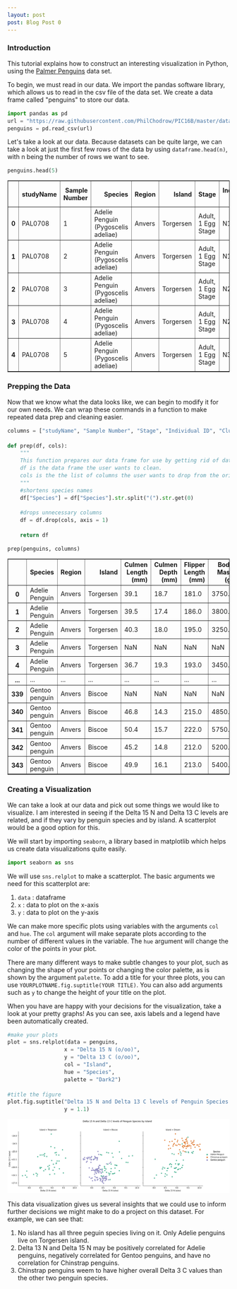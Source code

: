 ```yaml
---
layout: post
post: Blog Post 0
---
```


### Introduction
This tutorial explains how to construct an interesting visualization in Python, using the [Palmer Penguins](https://github.com/allisonhorst/palmerpenguins) data set.

To begin, we must read in our data. We import the pandas software library, which allows us to read in the csv file of the data set. We create a data frame called "penguins" to store our data.


```python
import pandas as pd
url = "https://raw.githubusercontent.com/PhilChodrow/PIC16B/master/datasets/palmer_penguins.csv"
penguins = pd.read_csv(url)
```

Let's take a look at our data. Because datasets can be quite large, we can take a look at just the first few rows of the data by using `dataframe.head(n)`, with n being the number of rows we want to see.


```python
penguins.head(5)
```




<div>
<style scoped>
    .dataframe tbody tr th:only-of-type {
        vertical-align: middle;
    }

    .dataframe tbody tr th {
        vertical-align: top;
    }

    .dataframe thead th {
        text-align: right;
    }
</style>
<table border="1" class="dataframe">
  <thead>
    <tr style="text-align: right;">
      <th></th>
      <th>studyName</th>
      <th>Sample Number</th>
      <th>Species</th>
      <th>Region</th>
      <th>Island</th>
      <th>Stage</th>
      <th>Individual ID</th>
      <th>Clutch Completion</th>
      <th>Date Egg</th>
      <th>Culmen Length (mm)</th>
      <th>Culmen Depth (mm)</th>
      <th>Flipper Length (mm)</th>
      <th>Body Mass (g)</th>
      <th>Sex</th>
      <th>Delta 15 N (o/oo)</th>
      <th>Delta 13 C (o/oo)</th>
      <th>Comments</th>
    </tr>
  </thead>
  <tbody>
    <tr>
      <th>0</th>
      <td>PAL0708</td>
      <td>1</td>
      <td>Adelie Penguin (Pygoscelis adeliae)</td>
      <td>Anvers</td>
      <td>Torgersen</td>
      <td>Adult, 1 Egg Stage</td>
      <td>N1A1</td>
      <td>Yes</td>
      <td>11/11/07</td>
      <td>39.1</td>
      <td>18.7</td>
      <td>181.0</td>
      <td>3750.0</td>
      <td>MALE</td>
      <td>NaN</td>
      <td>NaN</td>
      <td>Not enough blood for isotopes.</td>
    </tr>
    <tr>
      <th>1</th>
      <td>PAL0708</td>
      <td>2</td>
      <td>Adelie Penguin (Pygoscelis adeliae)</td>
      <td>Anvers</td>
      <td>Torgersen</td>
      <td>Adult, 1 Egg Stage</td>
      <td>N1A2</td>
      <td>Yes</td>
      <td>11/11/07</td>
      <td>39.5</td>
      <td>17.4</td>
      <td>186.0</td>
      <td>3800.0</td>
      <td>FEMALE</td>
      <td>8.94956</td>
      <td>-24.69454</td>
      <td>NaN</td>
    </tr>
    <tr>
      <th>2</th>
      <td>PAL0708</td>
      <td>3</td>
      <td>Adelie Penguin (Pygoscelis adeliae)</td>
      <td>Anvers</td>
      <td>Torgersen</td>
      <td>Adult, 1 Egg Stage</td>
      <td>N2A1</td>
      <td>Yes</td>
      <td>11/16/07</td>
      <td>40.3</td>
      <td>18.0</td>
      <td>195.0</td>
      <td>3250.0</td>
      <td>FEMALE</td>
      <td>8.36821</td>
      <td>-25.33302</td>
      <td>NaN</td>
    </tr>
    <tr>
      <th>3</th>
      <td>PAL0708</td>
      <td>4</td>
      <td>Adelie Penguin (Pygoscelis adeliae)</td>
      <td>Anvers</td>
      <td>Torgersen</td>
      <td>Adult, 1 Egg Stage</td>
      <td>N2A2</td>
      <td>Yes</td>
      <td>11/16/07</td>
      <td>NaN</td>
      <td>NaN</td>
      <td>NaN</td>
      <td>NaN</td>
      <td>NaN</td>
      <td>NaN</td>
      <td>NaN</td>
      <td>Adult not sampled.</td>
    </tr>
    <tr>
      <th>4</th>
      <td>PAL0708</td>
      <td>5</td>
      <td>Adelie Penguin (Pygoscelis adeliae)</td>
      <td>Anvers</td>
      <td>Torgersen</td>
      <td>Adult, 1 Egg Stage</td>
      <td>N3A1</td>
      <td>Yes</td>
      <td>11/16/07</td>
      <td>36.7</td>
      <td>19.3</td>
      <td>193.0</td>
      <td>3450.0</td>
      <td>FEMALE</td>
      <td>8.76651</td>
      <td>-25.32426</td>
      <td>NaN</td>
    </tr>
  </tbody>
</table>
</div>



### Prepping the Data

Now that we know what the data looks like, we can begin to modify it for our own needs. We can wrap these commands in a function to make repeated data prep and cleaning easier.


```python
columns = ["studyName", "Sample Number", "Stage", "Individual ID", "Clutch Completion", "Date Egg", "Comments"]

def prep(df, cols):
    """
    This function prepares our data frame for use by getting rid of data deemed unnecessary by the user. 
    df is the data frame the user wants to clean.
    cols is the the list of columns the user wants to drop from the original data frame.
    """
    #shortens species names
    df["Species"] = df["Species"].str.split("(").str.get(0)
    
    #drops unnecessary columns
    df = df.drop(cols, axis = 1)
    
    return df
```


```python
prep(penguins, columns)
```




<div>
<style scoped>
    .dataframe tbody tr th:only-of-type {
        vertical-align: middle;
    }

    .dataframe tbody tr th {
        vertical-align: top;
    }

    .dataframe thead th {
        text-align: right;
    }
</style>
<table border="1" class="dataframe">
  <thead>
    <tr style="text-align: right;">
      <th></th>
      <th>Species</th>
      <th>Region</th>
      <th>Island</th>
      <th>Culmen Length (mm)</th>
      <th>Culmen Depth (mm)</th>
      <th>Flipper Length (mm)</th>
      <th>Body Mass (g)</th>
      <th>Sex</th>
      <th>Delta 15 N (o/oo)</th>
      <th>Delta 13 C (o/oo)</th>
    </tr>
  </thead>
  <tbody>
    <tr>
      <th>0</th>
      <td>Adelie Penguin</td>
      <td>Anvers</td>
      <td>Torgersen</td>
      <td>39.1</td>
      <td>18.7</td>
      <td>181.0</td>
      <td>3750.0</td>
      <td>MALE</td>
      <td>NaN</td>
      <td>NaN</td>
    </tr>
    <tr>
      <th>1</th>
      <td>Adelie Penguin</td>
      <td>Anvers</td>
      <td>Torgersen</td>
      <td>39.5</td>
      <td>17.4</td>
      <td>186.0</td>
      <td>3800.0</td>
      <td>FEMALE</td>
      <td>8.94956</td>
      <td>-24.69454</td>
    </tr>
    <tr>
      <th>2</th>
      <td>Adelie Penguin</td>
      <td>Anvers</td>
      <td>Torgersen</td>
      <td>40.3</td>
      <td>18.0</td>
      <td>195.0</td>
      <td>3250.0</td>
      <td>FEMALE</td>
      <td>8.36821</td>
      <td>-25.33302</td>
    </tr>
    <tr>
      <th>3</th>
      <td>Adelie Penguin</td>
      <td>Anvers</td>
      <td>Torgersen</td>
      <td>NaN</td>
      <td>NaN</td>
      <td>NaN</td>
      <td>NaN</td>
      <td>NaN</td>
      <td>NaN</td>
      <td>NaN</td>
    </tr>
    <tr>
      <th>4</th>
      <td>Adelie Penguin</td>
      <td>Anvers</td>
      <td>Torgersen</td>
      <td>36.7</td>
      <td>19.3</td>
      <td>193.0</td>
      <td>3450.0</td>
      <td>FEMALE</td>
      <td>8.76651</td>
      <td>-25.32426</td>
    </tr>
    <tr>
      <th>...</th>
      <td>...</td>
      <td>...</td>
      <td>...</td>
      <td>...</td>
      <td>...</td>
      <td>...</td>
      <td>...</td>
      <td>...</td>
      <td>...</td>
      <td>...</td>
    </tr>
    <tr>
      <th>339</th>
      <td>Gentoo penguin</td>
      <td>Anvers</td>
      <td>Biscoe</td>
      <td>NaN</td>
      <td>NaN</td>
      <td>NaN</td>
      <td>NaN</td>
      <td>NaN</td>
      <td>NaN</td>
      <td>NaN</td>
    </tr>
    <tr>
      <th>340</th>
      <td>Gentoo penguin</td>
      <td>Anvers</td>
      <td>Biscoe</td>
      <td>46.8</td>
      <td>14.3</td>
      <td>215.0</td>
      <td>4850.0</td>
      <td>FEMALE</td>
      <td>8.41151</td>
      <td>-26.13832</td>
    </tr>
    <tr>
      <th>341</th>
      <td>Gentoo penguin</td>
      <td>Anvers</td>
      <td>Biscoe</td>
      <td>50.4</td>
      <td>15.7</td>
      <td>222.0</td>
      <td>5750.0</td>
      <td>MALE</td>
      <td>8.30166</td>
      <td>-26.04117</td>
    </tr>
    <tr>
      <th>342</th>
      <td>Gentoo penguin</td>
      <td>Anvers</td>
      <td>Biscoe</td>
      <td>45.2</td>
      <td>14.8</td>
      <td>212.0</td>
      <td>5200.0</td>
      <td>FEMALE</td>
      <td>8.24246</td>
      <td>-26.11969</td>
    </tr>
    <tr>
      <th>343</th>
      <td>Gentoo penguin</td>
      <td>Anvers</td>
      <td>Biscoe</td>
      <td>49.9</td>
      <td>16.1</td>
      <td>213.0</td>
      <td>5400.0</td>
      <td>MALE</td>
      <td>8.36390</td>
      <td>-26.15531</td>
    </tr>
  </tbody>
</table>
</div>



### Creating a Visualization

We can take a look at our data and pick out some things we would like to visualize. I am interested in seeing if the Delta 15 N and Delta 13 C levels are related, and if they vary by penguin species and by island. A scatterplot would be a good option for this. 

We will start by importing `seaborn`, a library based in matplotlib which helps us create data visualizations quite easily. 


```python
import seaborn as sns
```

We will use `sns.relplot` to make a scatterplot. The basic arguments we need for this scatterplot are:

1. `data` : dataframe
2. `x` : data to plot on the x-axis
3. `y` : data to plot on the y-axis

We can make more specific plots using variables with the arguments `col` and `hue`. The `col` argument will make separate plots according to the number of different values in the variable. The `hue` argument will change the color of the points in your plot. 

There are many different ways to make subtle changes to your plot, such as changing the shape of your points or changing the color palette, as is shown by the argument `palette`. To add a title for your three plots, you can use `YOURPLOTNAME.fig.suptitle(YOUR TITLE)`. You can also add arguments such as `y` to change the height of your title on the plot.

When you have are happy with your decisions for the visualization, take a look at your pretty graphs! As you can see, axis labels and a legend have been automatically created.


```python
#make your plots
plot = sns.relplot(data = penguins,
                  x = "Delta 15 N (o/oo)",
                  y = "Delta 13 C (o/oo)",
                  col = "Island",
                  hue = "Species",
                  palette = "Dark2")

#title the figure
plot.fig.suptitle("Delta 15 N and Delta 13 C levels of Penguin Species by Island",
                  y = 1.1)
```

    
![bp0.png](/images/bp0.png)
    


This data visualization gives us several insights that we could use to inform further decisions we might make to do a project on this dataset. For example, we can see that:
1. No island has all three peguin species living on it. Only Adelie penguins live on Torgersen island.
2. Delta 13 N and Delta 15 N may be positively correlated for Adelie penguins, negatively correlated for Gentoo penguins, and have no correlation for Chinstrap penguins.
3. Chinstrap penguins weem to have higher overall Delta 3 C values than the other two penguin species.

